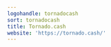 ```yaml
---
logohandle: tornadocash
sort: tornadocash
title: Tornado.cash
website: 'https://tornado.cash/'
---
```

